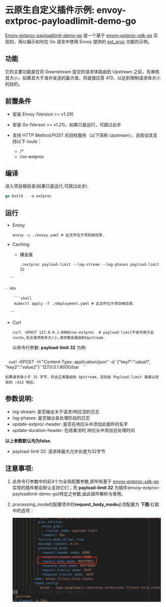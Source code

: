 # 云原生自定义插件示例: envoy-extproc-payloadlimit-demo-go

[Envoy-extproc-payloadlimit-demo-go](https://github.com/projectsesame/envoy-extproc-payloadlimit-demo-go)
是一个基于 [envoy-extproc-sdk-go](https://github.com/wrossmorrow/envoy-extproc-sdk-go)
实现的，用以展示如何在 Go 语言中使用 Envoy 提供的
[ext_proc](https://www.envoyproxy.io/docs/envoy/latest/configuration/http/http_filters/ext_proc_filter) 功能的示例。

## 功能

它的主要功能是在将 Downstream 提交的请求体路由到 Upstream 之前，先审核其大小，如果其大于准许发送的最大值，将直接应答 413，以达到限制请求体大小的目的。

## 前置条件

- 安装 Envoy (Version >= v1.29)
- 安装 Go (Verson >= v1.21)。如果只是运行，可跳过此步
- 支持 HTTP Method:POST 的目标服务（以下简称 Upstream），且假设其支持以下 route：

    - /*
    - /no-extproc

## 编译

进入项目根目录(如果只是运行,可跳过此步).

```go
go build . -o extproc
```

## 运行

- Envoy

    ```shell
    envoy -c ./envoy.yaml # 此文件位于项目根目录.
    ```

- Caching

    - 裸金属

        ```shell
        ./extproc payload-limit --log-stream --log-phases payload-limit 32
        ```

    - k8s

        ```shell
        kubectl apply -f ./deployment.yaml # 此文件位于项目根目录.
        ```
- Curl

    ```shell
    curl -XPOST 127.0.0.1:8000/no-extproc  # payload-limit不会作用于此route,无论请求体多大/小,请求都会路由到Upstream.
    ```

    以命令行参数: **payload-limit 32** 为例: 

    ```shell
    curl -XPOST  -H "Content-Type: application/json" -d '{"key1":"value1", "key2":"value2"}' 127.0.0.1:8000/bar
    ```

    如果请求体小于 32 字节，将会正常路由到 Upstream，否则由 Payload-limit 直接以状态码 :413 响应。

## 参数说明:

- log-stream: 是否输出关于请求/响应流的日志
- log-phases: 是否输出各处理阶段的日志
- update-extproc-header: 是否在响应头中添加此插件的名字
- update-duration-header: 在结束流时,响应头中添加总处理时间

**以上参数默认均为false.**

- payload-limit 32: 请求体最大允许长度为32字节
   
## 注意事项:

1. 此命令行参数中的前4个为全局配置参数,即所有基于 [envoy-extproc-sdk-go](https://github.com/wrossmorrow/envoy-extproc-sdk-go)
   实现的插件都会默认支持它们；而 **payload-limit 32** 为插件(envoy-extproc-payloadlimit-demo-go)特定之参数,由此插件解析与使用。

2. processing_mode的配置项中的**request_body_mode**必须配置为 **下图** 红框中的选项：
 
    ![添加自定义属性](../images/payloadlimit-demo-go.png)

